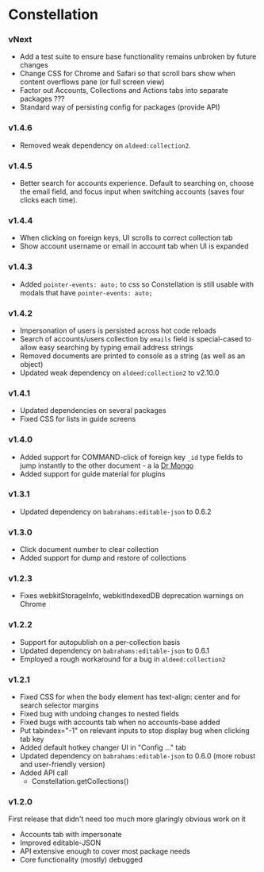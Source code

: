 Constellation
=============

### vNext

- Add a test suite to ensure base functionality remains unbroken by future changes
- Change CSS for Chrome and Safari so that scroll bars show when content overflows pane (or full screen view)
- Factor out Accounts, Collections and Actions tabs into separate packages ???
- Standard way of persisting config for packages (provide API)

### v1.4.6

- Removed weak dependency on `aldeed:collection2`.

### v1.4.5

- Better search for accounts experience. Default to searching on, choose the email field, and focus input when switching accounts (saves four clicks each time).

### v1.4.4

- When clicking on foreign keys, UI scrolls to correct collection tab
- Show account username or email in account tab when UI is expanded

### v1.4.3

- Added `pointer-events: auto;` to css so Constellation is still usable with modals that have `pointer-events: auto;`

### v1.4.2

- Impersonation of users is persisted across hot code reloads
- Search of accounts/users collection by `emails` field is special-cased to allow easy searching by typing email address strings
- Removed documents are printed to console as a string (as well as an object)
- Updated weak dependency on `aldeed:collection2` to v2.10.0

### v1.4.1

- Updated dependencies on several packages
- Fixed CSS for lists in guide screens

### v1.4.0

- Added support for COMMAND-click of foreign key `_id` type fields to jump instantly to the other document - a la [Dr Mongo](https://github.com/DrMongo/DrMongo)
- Added support for guide material for plugins

### v1.3.1

- Updated dependency on `babrahams:editable-json` to 0.6.2

### v1.3.0

- Click document number to clear collection
- Added support for dump and restore of collections

### v1.2.3

- Fixes webkitStorageInfo, webkitIndexedDB deprecation warnings on Chrome 

### v1.2.2

- Support for autopublish on a per-collection basis
- Updated dependency on `babrahams:editable-json` to 0.6.1
- Employed a rough workaround for a bug in `aldeed:collection2`

### v1.2.1

- Fixed CSS for when the body element has text-align: center and for search selector margins
- Fixed bug with undoing changes to nested fields
- Fixed bugs with accounts tab when no accounts-base added
- Put tabindex="-1" on relevant inputs to stop display bug when clicking tab key
- Added default hotkey changer UI in "Config ..." tab
- Updated dependency on `babrahams:editable-json` to 0.6.0 (more robust and user-friendly version)
- Added API call
  - Constellation.getCollections()

### v1.2.0

First release that didn't need too much more glaringly obvious work on it

- Accounts tab with impersonate
- Improved editable-JSON
- API extensive enough to cover most package needs
- Core functionality (mostly) debugged